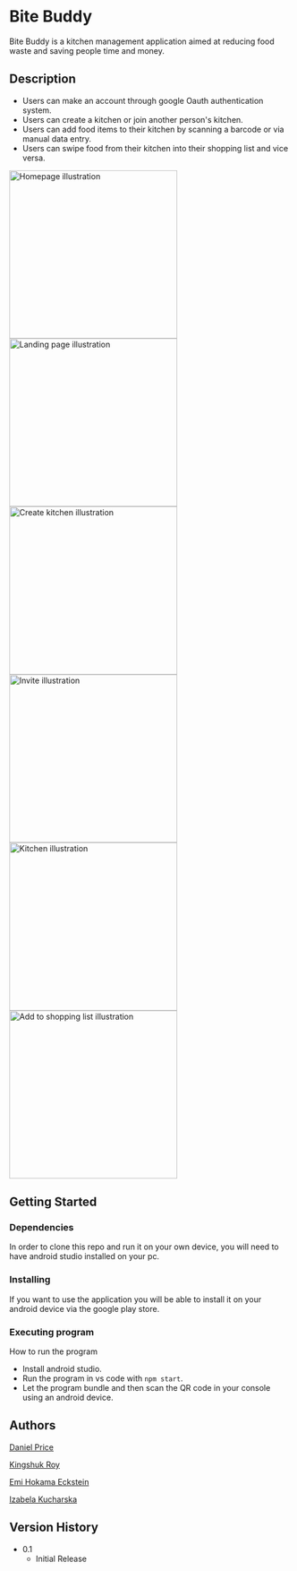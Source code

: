 # Bite Buddy

Bite Buddy is a kitchen management application aimed at reducing food waste and saving people time and money.

## Description

* Users can make an account through google Oauth authentication system.
* Users can create a kitchen or join another person's kitchen.
* Users can add food items to their kitchen by scanning a barcode or via manual data entry.
* Users can swipe food from their kitchen into their shopping list and vice versa.

<img src="https://github.com/Bite-Buddy/bite-buddy-front-end/assets/56130851/13b3c57e-22ad-4c04-b2ad-d1c0aa5c5385" alt="Homepage illustration" width="300"/>
<img src="https://github.com/Bite-Buddy/bite-buddy-front-end/assets/56130851/7b611a83-e699-4d49-aa15-d6a5c94ef3cb" alt="Landing page illustration" width="300"/>
<img src="https://github.com/Bite-Buddy/bite-buddy-front-end/assets/56130851/b545a75b-0ea9-4a15-ab77-dd7135ff9f57" alt="Create kitchen illustration" width="300"/>
<img src="https://github.com/Bite-Buddy/bite-buddy-front-end/assets/56130851/01c6e2a3-29f7-4c7e-af05-9bae6df2c42b" alt="Invite illustration" width="300"/>
<img src="https://github.com/Bite-Buddy/bite-buddy-front-end/assets/56130851/fbcce8eb-ea90-4350-a7fe-7782db4122b1" alt="Kitchen illustration" width="300"/>
<img src="https://github.com/Bite-Buddy/bite-buddy-front-end/assets/56130851/ae398994-762b-4a68-ad42-1f31c27c3f5c" alt="Add to shopping list illustration" width="300"/>

## Getting Started

### Dependencies

In order to clone this repo and run it on your own device, you will need to have android studio installed on your pc.

### Installing

If you want to use the application you will be able to install it on your android device via the google play store.

### Executing program

How to run the program
* Install android studio.
* Run the program in vs code with ```npm start```.
* Let the program bundle and then scan the QR code in your console using an android device.

## Authors

[Daniel Price](https://github.com/Pricey-93)

[Kingshuk Roy](https://github.com/KingshukR)

[Emi Hokama Eckstein](https://github.com/Emi-HE)

[Izabela Kucharska](https://github.com/izabelakucharska)

## Version History

* 0.1
    * Initial Release
